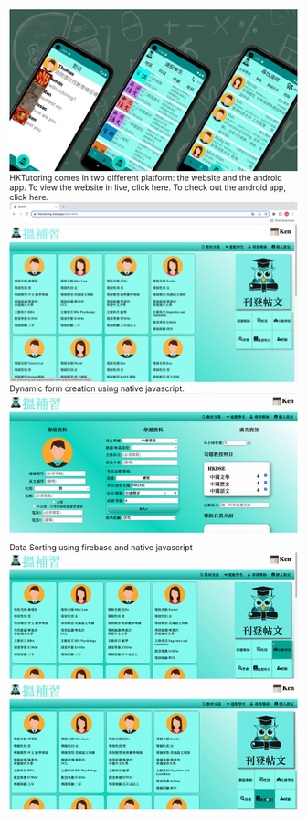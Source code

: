 <img src="/HKTutoring- Banner.png" />
HKTutoring comes in two different platform: the website and the android app.
To view the website in live, click here.
To check out the android app, click here.

<img src="/HKTutoringWeb.png" />
Dynamic form creation using native javascript.
<img src="/display.gif" />

Data Sorting using firebase and native javascript
<img src="/data sorting.gif" />
<img src="/data sorting2.gif" />
